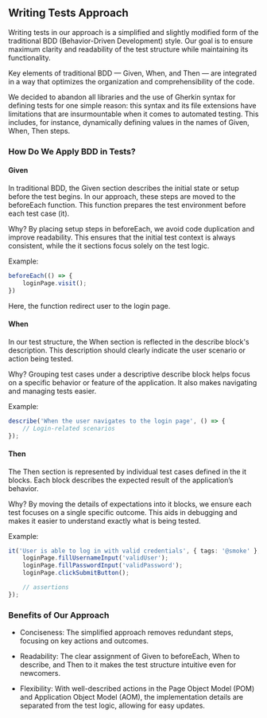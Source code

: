 ## Writing Tests Approach

Writing tests in our approach is a simplified and slightly modified form of the traditional BDD (Behavior-Driven Development) style. Our goal is to ensure maximum clarity and readability of the test structure while maintaining its functionality. 

Key elements of traditional BDD — Given, When, and Then — are integrated in a way that optimizes the organization and comprehensibility of the code.

We decided to abandon all libraries and the use of Gherkin syntax for defining tests for one simple reason: this syntax and its file extensions have limitations that are insurmountable when it comes to automated testing. This includes, for instance, dynamically defining values in the names of Given, When, Then steps.

### How Do We Apply BDD in Tests?

#### Given

In traditional BDD, the Given section describes the initial state or setup before the test begins. In our approach, these steps are moved to the beforeEach function. This function prepares the test environment before each test case (it).

Why? By placing setup steps in beforeEach, we avoid code duplication and improve readability. This ensures that the initial test context is always consistent, while the it sections focus solely on the test logic.

Example:

```typescript
beforeEach(() => {
    loginPage.visit();
})
```

Here, the function redirect user to the login page.

#### When

In our test structure, the When section is reflected in the describe block's description. This description should clearly indicate the user scenario or action being tested.

Why? Grouping test cases under a descriptive describe block helps focus on a specific behavior or feature of the application. It also makes navigating and managing tests easier.

Example:

```typescript
describe('When the user navigates to the login page', () => {
    // Login-related scenarios
});
```

#### Then

The Then section is represented by individual test cases defined in the it blocks. Each block describes the expected result of the application’s behavior.

Why? By moving the details of expectations into it blocks, we ensure each test focuses on a single specific outcome. This aids in debugging and makes it easier to understand exactly what is being tested.

Example:

```typescript
it('User is able to log in with valid credentials', { tags: '@smoke' }, () => {
    loginPage.fillUsernameInput('validUser');
    loginPage.fillPasswordInput('validPassword');
    loginPage.clickSubmitButton();

    // assertions
});
```

### Benefits of Our Approach

- Conciseness: The simplified approach removes redundant steps, focusing on key actions and outcomes.

- Readability: The clear assignment of Given to beforeEach, When to describe, and Then to it makes the test structure intuitive even for newcomers.

- Flexibility: With well-described actions in the Page Object Model (POM) and Application Object Model (AOM), the implementation details are separated from the test logic, allowing for easy updates.
